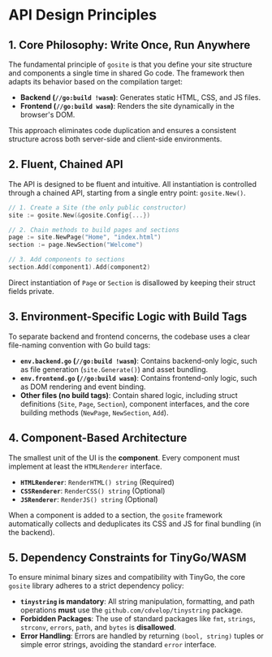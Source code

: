 # API Design Principles

## 1. Core Philosophy: Write Once, Run Anywhere

The fundamental principle of `gosite` is that you define your site structure and components a single time in shared Go code. The framework then adapts its behavior based on the compilation target:

- **Backend (`//go:build !wasm`)**: Generates static HTML, CSS, and JS files.
- **Frontend (`//go:build wasm`)**: Renders the site dynamically in the browser's DOM.

This approach eliminates code duplication and ensures a consistent structure across both server-side and client-side environments.

## 2. Fluent, Chained API

The API is designed to be fluent and intuitive. All instantiation is controlled through a chained API, starting from a single entry point: `gosite.New()`.

```go
// 1. Create a Site (the only public constructor)
site := gosite.New(&gosite.Config{...})

// 2. Chain methods to build pages and sections
page := site.NewPage("Home", "index.html")
section := page.NewSection("Welcome")

// 3. Add components to sections
section.Add(component1).Add(component2)
```

Direct instantiation of `Page` or `Section` is disallowed by keeping their struct fields private.

## 3. Environment-Specific Logic with Build Tags

To separate backend and frontend concerns, the codebase uses a clear file-naming convention with Go build tags:

- **`env.backend.go` (`//go:build !wasm`)**: Contains backend-only logic, such as file generation (`site.Generate()`) and asset bundling.
- **`env.frontend.go` (`//go:build wasm`)**: Contains frontend-only logic, such as DOM rendering and event binding.
- **Other files (no build tags)**: Contain shared logic, including struct definitions (`Site`, `Page`, `Section`), component interfaces, and the core building methods (`NewPage`, `NewSection`, `Add`).

## 4. Component-Based Architecture

The smallest unit of the UI is the **component**. Every component must implement at least the `HTMLRenderer` interface.

- **`HTMLRenderer`**: `RenderHTML() string` (Required)
- **`CSSRenderer`**: `RenderCSS() string` (Optional)
- **`JSRenderer`**: `RenderJS() string` (Optional)

When a component is added to a section, the `gosite` framework automatically collects and deduplicates its CSS and JS for final bundling (in the backend).

## 5. Dependency Constraints for TinyGo/WASM

To ensure minimal binary sizes and compatibility with TinyGo, the core `gosite` library adheres to a strict dependency policy:

- **`tinystring` is mandatory**: All string manipulation, formatting, and path operations **must** use the `github.com/cdvelop/tinystring` package.
- **Forbidden Packages**: The use of standard packages like `fmt`, `strings`, `strconv`, `errors`, `path`, and `bytes` is **disallowed**.
- **Error Handling**: Errors are handled by returning `(bool, string)` tuples or simple error strings, avoiding the standard `error` interface.
